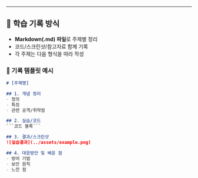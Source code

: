 
---

## 📝 학습 기록 방식
- **Markdown(.md) 파일**로 주제별 정리
- 코드/스크린샷/참고자료 함께 기록
- 각 주제는 다음 형식을 따라 작성

### 📌 기록 템플릿 예시
```markdown
# [주제명]

## 1. 개념 정리
- 정의
- 특징
- 관련 공격/취약점

## 2. 실습/코드
```코드 블록```

## 3. 결과/스크린샷
![실습결과](../assets/example.png)

## 4. 대응방안 및 배운 점
- 방어 기법
- 보안 원칙
- 느낀 점

